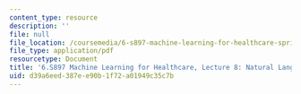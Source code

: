 ```yaml
---
content_type: resource
description: ''
file: null
file_location: /coursemedia/6-s897-machine-learning-for-healthcare-spring-2019/d39a6eed387ee90b1f72a01949c35c7b_MIT6_S897S19_lec8.pdf
file_type: application/pdf
resourcetype: Document
title: '6.S897 Machine Learning for Healthcare, Lecture 8: Natural Language Processing'
uid: d39a6eed-387e-e90b-1f72-a01949c35c7b
---
```


